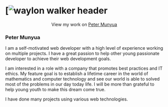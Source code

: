 
# [![waylon walker header](https://uptechpay.com/home2/uploads/peter.png)
<p align='center'> View my work on 
  <a href="http://munyua.pythonanywhere.com/"> Peter Munyua</a>
</p>
<h3>Peter Munyua</h3>

I am a self-motivated web developer with a high level of experience working on multiple projects. I have a great passion to help other young passionate developer to achieve their web development goals.

I am interested in a role with a company that promotes best practices and IT ethics. My feature goal is to establish a lifetime career in the world of mathematics and computer technology and see our world is able to solved most of the problems in our day today life. 
I will be more than grateful to help young youth to make this dream come true. 

I have done many projects using various web technologies.
